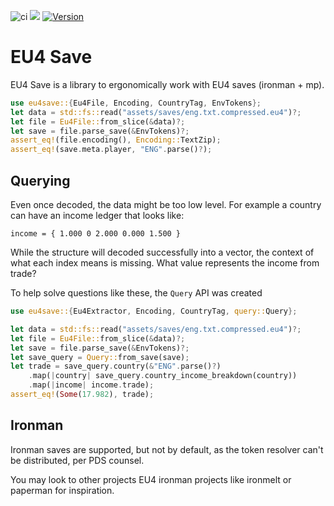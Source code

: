 ![ci](https://github.com/rakaly/eu4save/workflows/ci/badge.svg) [![](https://docs.rs/eu4save/badge.svg)](https://docs.rs/eu4save) [![Version](https://img.shields.io/crates/v/eu4save.svg?style=flat-square)](https://crates.io/crates/eu4save)

# EU4 Save

EU4 Save is a library to ergonomically work with EU4 saves (ironman + mp).

```rust
use eu4save::{Eu4File, Encoding, CountryTag, EnvTokens};
let data = std::fs::read("assets/saves/eng.txt.compressed.eu4")?;
let file = Eu4File::from_slice(&data)?;
let save = file.parse_save(&EnvTokens)?;
assert_eq!(file.encoding(), Encoding::TextZip);
assert_eq!(save.meta.player, "ENG".parse()?);
```

## Querying

Even once decoded, the data might be too low level. For example a country can
have an income ledger that looks like:

```ignore
income = { 1.000 0 2.000 0.000 1.500 }
```

While the structure will decoded successfully into a vector, the context of
what each index means is missing. What value represents the income from
trade?

To help solve questions like these, the `Query` API was created

```rust
use eu4save::{Eu4Extractor, Encoding, CountryTag, query::Query};

let data = std::fs::read("assets/saves/eng.txt.compressed.eu4")?;
let file = Eu4File::from_slice(&data)?;
let save = file.parse_save(&EnvTokens)?;
let save_query = Query::from_save(save);
let trade = save_query.country(&"ENG".parse()?)
    .map(|country| save_query.country_income_breakdown(country))
    .map(|income| income.trade);
assert_eq!(Some(17.982), trade);
```

## Ironman

Ironman saves are supported, but not by default, as the token resolver can't be distributed, per PDS counsel.

You may look to other projects EU4 ironman projects like ironmelt or paperman
for inspiration.
